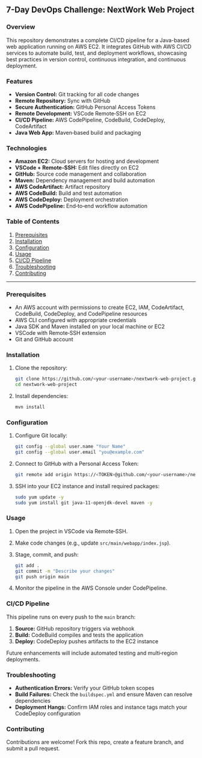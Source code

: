 ## 7-Day DevOps Challenge: NextWork Web Project

### Overview

This repository demonstrates a complete CI/CD pipeline for a Java-based web application running on AWS EC2. It integrates GitHub with AWS CI/CD services to automate build, test, and deployment workflows, showcasing best practices in version control, continuous integration, and continuous deployment.

### Features

* **Version Control:** Git tracking for all code changes
* **Remote Repository:** Sync with GitHub
* **Secure Authentication:** GitHub Personal Access Tokens
* **Remote Development:** VSCode Remote‑SSH on EC2
* **CI/CD Pipeline:** AWS CodePipeline, CodeBuild, CodeDeploy, CodeArtifact
* **Java Web App:** Maven‑based build and packaging

### Technologies

* **Amazon EC2:** Cloud servers for hosting and development
* **VSCode + Remote‑SSH:** Edit files directly on EC2
* **GitHub:** Source code management and collaboration
* **Maven:** Dependency management and build automation
* **AWS CodeArtifact:** Artifact repository
* **AWS CodeBuild:** Build and test automation
* **AWS CodeDeploy:** Deployment orchestration
* **AWS CodePipeline:** End‑to‑end workflow automation

### Table of Contents

1. [Prerequisites](#prerequisites)
2. [Installation](#installation)
3. [Configuration](#configuration)
4. [Usage](#usage)
5. [CI/CD Pipeline](#cicd-pipeline)
6. [Troubleshooting](#troubleshooting)
7. [Contributing](#contributing)

---

### Prerequisites

* An AWS account with permissions to create EC2, IAM, CodeArtifact, CodeBuild, CodeDeploy, and CodePipeline resources
* AWS CLI configured with appropriate credentials
* Java SDK and Maven installed on your local machine or EC2
* VSCode with Remote‑SSH extension
* Git and GitHub account

### Installation

1. Clone the repository:

   ```bash
   git clone https://github.com/<your-username>/nextwork-web-project.git
   cd nextwork-web-project
   ```
2. Install dependencies:

   ```bash
   mvn install
   ```

### Configuration

1. Configure Git locally:

   ```bash
   git config --global user.name "Your Name"
   git config --global user.email "you@example.com"
   ```
2. Connect to GitHub with a Personal Access Token:

   ```bash
   git remote add origin https://<TOKEN>@github.com/<your-username>/nextwork-web-project.git
   ```
3. SSH into your EC2 instance and install required packages:

   ```bash
   sudo yum update -y
   sudo yum install git java-11-openjdk-devel maven -y
   ```

### Usage

1. Open the project in VSCode via Remote‑SSH.
2. Make code changes (e.g., update `src/main/webapp/index.jsp`).
3. Stage, commit, and push:

   ```bash
   git add .
   git commit -m "Describe your changes"
   git push origin main
   ```
4. Monitor the pipeline in the AWS Console under CodePipeline.

### CI/CD Pipeline

This pipeline runs on every push to the `main` branch:

1. **Source:** GitHub repository triggers via webhook
2. **Build:** CodeBuild compiles and tests the application
3. **Deploy:** CodeDeploy pushes artifacts to the EC2 instance

Future enhancements will include automated testing and multi‑region deployments.

### Troubleshooting

* **Authentication Errors:** Verify your GitHub token scopes
* **Build Failures:** Check the `buildspec.yml` and ensure Maven can resolve dependencies
* **Deployment Hangs:** Confirm IAM roles and instance tags match your CodeDeploy configuration

### Contributing

Contributions are welcome! Fork this repo, create a feature branch, and submit a pull request.

